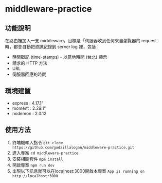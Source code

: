 
# middleware-practice

## 功能說明
在路由裡加入一支 middleware，目標是「伺服器收到任何來自瀏覽器的 request 時，都會自動把資訊紀錄到 server log 裡，包括：

* 時間戳記 (time-stamps) - 以當地時間 (台北) 顯示
* 請求的 HTTP 方法
* URL
* 伺服器回應的時間

## 環境建置
* express : 4.17.1"
* moment : 2.29.1"
* nodemon : 2.0.12

## 使用方法

1. 終端機輸入指令 
   `git clone https://github.com/godzillalogan/middleware-practice.git`
2. 進入專案 
   `cd middleware-practice`
3. 安裝相關套件 
   `npm install`
4. 開啟專案 
   `npm run dev`
5. 出現以下訊息就可以在localhost:3000開啟本專案
   `App is running on http://localhost:3000`